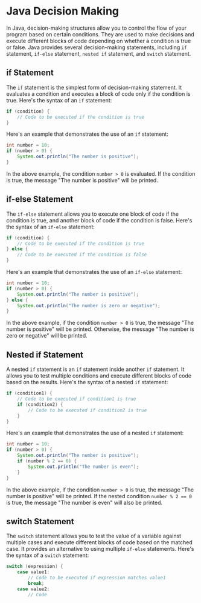 # Java Decision Making

In Java, decision-making structures allow you to control the flow of your program based on certain conditions. They are used to make decisions and execute different blocks of code depending on whether a condition is true or false. Java provides several decision-making statements, including `if` statement, `if-else` statement, `nested if` statement, and `switch` statement.

## if Statement

The `if` statement is the simplest form of decision-making statement. It evaluates a condition and executes a block of code only if the condition is true. Here's the syntax of an `if` statement:

```java
if (condition) {
    // Code to be executed if the condition is true
}
```

Here's an example that demonstrates the use of an `if` statement:

```java
int number = 10;
if (number > 0) {
    System.out.println("The number is positive");
}
```

In the above example, the condition `number > 0` is evaluated. If the condition is true, the message "The number is positive" will be printed.

## if-else Statement

The `if-else` statement allows you to execute one block of code if the condition is true, and another block of code if the condition is false. Here's the syntax of an `if-else` statement:

```java
if (condition) {
    // Code to be executed if the condition is true
} else {
    // Code to be executed if the condition is false
}
```

Here's an example that demonstrates the use of an `if-else` statement:

```java
int number = 10;
if (number > 0) {
    System.out.println("The number is positive");
} else {
    System.out.println("The number is zero or negative");
}
```

In the above example, if the condition `number > 0` is true, the message "The number is positive" will be printed. Otherwise, the message "The number is zero or negative" will be printed.

## Nested if Statement

A nested `if` statement is an `if` statement inside another `if` statement. It allows you to test multiple conditions and execute different blocks of code based on the results. Here's the syntax of a nested `if` statement:

```java
if (condition1) {
    // Code to be executed if condition1 is true
    if (condition2) {
        // Code to be executed if condition2 is true
    }
}
```

Here's an example that demonstrates the use of a nested `if` statement:

```java
int number = 10;
if (number > 0) {
    System.out.println("The number is positive");
    if (number % 2 == 0) {
        System.out.println("The number is even");
    }
}
```

In the above example, if the condition `number > 0` is true, the message "The number is positive" will be printed. If the nested condition `number % 2 == 0` is true, the message "The number is even" will also be printed.

## switch Statement

The `switch` statement allows you to test the value of a variable against multiple cases and execute different blocks of code based on the matched case. It provides an alternative to using multiple `if-else` statements. Here's the syntax of a `switch` statement:

```java
switch (expression) {
    case value1:
        // Code to be executed if expression matches value1
        break;
    case value2:
        // Code
